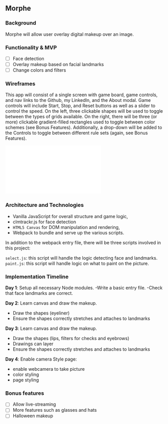 ## Morphe

### Background

Morphe will allow user overlay digital makeup over an image.


### Functionality & MVP  

- [ ] Face detection
- [ ] Overlay makeup based on facial landmarks
- [ ] Change colors and filters

### Wireframes

This app will consist of a single screen with game board, game controls, and nav links to the Github, my LinkedIn,
and the About modal.  Game controls will include Start, Stop, and Reset buttons as well as a slider to control the speed.  On the left, three clickable shapes will be used to toggle between the types of grids available.  On the right, there will be three (or more) clickable gradient-filled rectangles used to toggle between color schemes (see Bonus Features).  Additionally, a drop-down will be added to the Controls to toggle between different rule sets (again, see Bonus Features).

![wireframes](wireframe/Morphe.pdf)

### Architecture and Technologies

- Vanilla JavaScript for overall structure and game logic,
- clmtrackr.js for face detection
- `HTML5 Canvas` for DOM manipulation and rendering,
- Webpack to bundle and serve up the various scripts.

In addition to the webpack entry file, there will be three scripts involved in this project:

`select.js`: this script will handle the logic detecting face and landmarks.
`paint.js`: this script will handle logic on what to paint on the picture.


### Implementation Timeline

**Day 1**: Setup all necessary Node modules.
  -Write a basic entry file.
  -Check that face landmarks are correct.


**Day 2**: Learn canvas and draw the makeup.
- Draw the shapes (eyeliner)
- Ensure the shapes correctly stretches and attaches to landmarks

**Day 3**: Learn canvas and draw the makeup.
- Draw the shapes (lips, filters for checks and eyebrows)
- Drawings can layer
- Ensure the shapes correctly stretches and attaches to landmarks

**Day 4**: Enable camera Style page:

- enable webcamera to take picture
- color styling
- page styling


### Bonus features

- [ ] Allow live-streaming
- [ ] More features such as glasses and hats
- [ ] Halloween makeup
